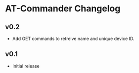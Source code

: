 # AT-Commander Changelog

## v0.2

* Add GET commands to retreive name and unique device ID.

## v0.1

* Initial release
